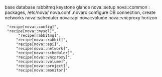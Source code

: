 base
database
rabbitmq
keystone
glance
nova::setup
    nova::common : packages, /etc/nova/ nova.conf .novarc
    configure DB connection, create networks
nova::scheduler
nova::api
nova::volume
nova::vncproxy
horizon

     "recipe[nova::config]",
     "recipe[nova::mysql]",
          "recipe[rabbitmq]",
         "recipe[nova::rabbit]",
         "recipe[nova::api]",
         "recipe[nova::network]",
         "recipe[nova::scheduler]",
         "recipe[nova::vncproxy]",
         "recipe[nova::volume]",
         "recipe[nova::project]",
         "recipe[nova::monitor]"

